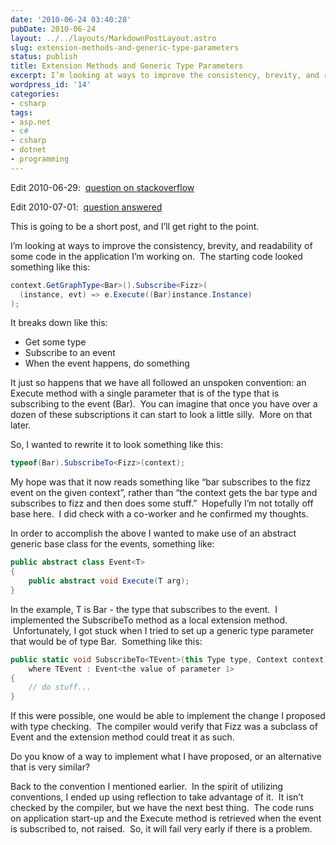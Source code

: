```yaml
---
date: '2010-06-24 03:40:28'
pubDate: 2010-06-24
layout: ../../layouts/MarkdownPostLayout.astro
slug: extension-methods-and-generic-type-parameters
status: publish
title: Extension Methods and Generic Type Parameters
excerpt: I’m looking at ways to improve the consistency, brevity, and readability of some code in the application I’m working on.
wordpress_id: '14'
categories:
- csharp
tags:
- asp.net
- c#
- csharp
- dotnet
- programming
---
```


Edit 2010-06-29:  [question on stackoverflow](http://stackoverflow.com/questions/3118898/c-extension-method-on-type-with-generic-type-argument)

Edit 2010-07-01:  [question answered](http://stackoverflow.com/questions/3118898/c-extension-method-on-type-with-generic-type-argument/3159532#3159532)

This is going to be a short post, and I’ll get right to the point.

I’m looking at ways to improve the consistency, brevity, and readability of some code in the application I’m working on.  The starting code looked something like this:
	
```cs
context.GetGraphType<Bar>().Subscribe<Fizz>(
  (instance, evt) => e.Execute((Bar)instance.Instance)
);
```

It breaks down like this:
	
* Get some type
* Subscribe to an event
* When the event happens, do something

It just so happens that we have all followed an unspoken convention: an Execute method with a single parameter that is of the type that is subscribing to the event (Bar).  You can imagine that once you have over a dozen of these subscriptions it can start to look a little silly.  More on that later.

So, I wanted to rewrite it to look something like this:
	
```cs
typeof(Bar).SubscribeTo<Fizz>(context);
```

My hope was that it now reads something like “bar subscribes to the fizz event on the given context”, rather than “the context gets the bar type and subscribes to fizz and then does some stuff.”  Hopefully I’m not totally off base here.  I did check with a co-worker and he confirmed my thoughts.

In order to accomplish the above I wanted to make use of an abstract generic base class for the events, something like:

```cs
public abstract class Event<T>
{
	public abstract void Execute(T arg);
}
```

In the example, T is Bar - the type that subscribes to the event.  I implemented the SubscribeTo method as a local extension method.  Unfortunately, I got stuck when I tried to set up a generic type parameter that would be of type Bar.  Something like this:

```cs
public static void SubscribeTo<TEvent>(this Type type, Context context)
	where TEvent : Event<the value of parameter 1>
{
	// do stuff...
}
```

If this were possible, one would be able to implement the change I proposed with type checking.  The compiler would verify that Fizz was a subclass of Event<Bar> and the extension method could treat it as such.

Do you know of a way to implement what I have proposed, or an alternative that is very similar?

Back to the convention I mentioned earlier.  In the spirit of utilizing conventions, I ended up using reflection to take advantage of it.  It isn’t checked by the compiler, but we have the next best thing.  The code runs on application start-up and the Execute method is retrieved when the event is subscribed to, not raised.  So, it will fail very early if there is a problem.
